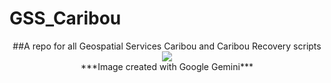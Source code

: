 # GSS_Caribou
<p align="center">
##A repo for all Geospatial Services Caribou and Caribou Recovery scripts</center> <br>
  <img src="https://github.com/user-attachments/assets/1459384c-54db-48a4-b9f9-03dde5e3df24">
<br>
***Image created with Google Gemini***
</p>
